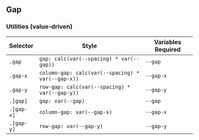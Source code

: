 ## Gap

### Utilities (value-driven)

| Selector   | Style                                             | Variables Required |
| ---------- | ------------------------------------------------- | ------------------ |
| `.gap`     | `gap: calc(var(--spacing) * var(--gap))`          | `--gap`            |
| `.gap-x`   | `column-gap: calc(var(--spacing) * var(--gap-x))` | `--gap-x`          |
| `.gap-y`   | `row-gap: calc(var(--spacing) * var(--gap-y))`    | `--gap-y`          |
| `.[gap]`   | `gap: var(--gap)`                                 | `--gap`            |
| `.[gap-x]` | `column-gap: var(--gap-x)`                        | `--gap-x`          |
| `.[gap-y]` | `row-gap: var(--gap-y)`                           | `--gap-y`          |
